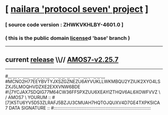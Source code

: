 
# [ [nailara 'protocol seven' project](http://nailara.network/) ]

### [ source code version : ZHWKVKHLBY-4601.0 ]

### ( this is the public domain [license](../license)d 'base' branch )
---
## current [release](https://github.com/nailara-technologies/protocol-7/releases) \\\\// [AMOS7-v2.25.7](https://github.com/nailara-technologies/protocol-7/releases/tag/AMOS7-v2.25.7)
---

#,,,.,,,.,...,,,,,...,,.,,.,.,.,,,...,...,,.,,..,,...,...,...,,,.,...,,.,,.,,,
#MCNO2H77EEYBVTYJXSZGZNEZU6AYVUKLLWKMBQU2YZIUK2XYO4LSZXJ5LMOQHVDZXE2EXXVNW6BDE
#\\\|7YCJAX7SDQIG77M64CW36FF5PXZUU6XEAYIZTHQV6AL6XOWFVVZ \ / AMOS7 \ YOURUM ::
#\[7]K5TU6YV5D53ZLRAFJ5BZJU3CMUAH7HQTOJQUXV4D7GE4TXPK5ICA 7  DATA SIGNATURE ::
#:::::::::::::::::::::::::::::::::::::::::::::::::::::::::::::::::::::::::::::

